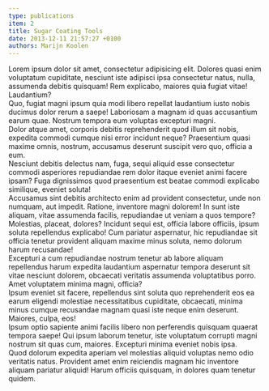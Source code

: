 ```yaml
---
type: publications
item: 2
title: Sugar Coating Tools
date: 2013-12-11 21:57:27 +0100
authors: Marijn Koolen
---
```

<div>Lorem ipsum dolor sit amet, consectetur adipisicing elit. Dolores quasi enim voluptatum cupiditate, nesciunt iste adipisci ipsa consectetur natus, nulla, assumenda debitis quisquam! Rem explicabo, maiores quia fugiat vitae! Laudantium?</div>
<div>Quo, fugiat magni ipsum quia modi libero repellat laudantium iusto nobis ducimus dolor rerum a saepe! Laboriosam a magnam id quas accusantium earum quae. Nostrum tempora eum voluptas excepturi magni.</div>
<div>Dolor atque amet, corporis debitis reprehenderit quod illum sit nobis, expedita commodi cumque nisi error incidunt neque? Praesentium quasi maxime omnis, nostrum, accusamus deserunt suscipit vero quo, officia a eum.</div>
<div>Nesciunt debitis delectus nam, fuga, sequi aliquid esse consectetur commodi asperiores repudiandae rem dolor itaque eveniet animi facere ipsam? Fuga dignissimos quod praesentium est beatae commodi explicabo similique, eveniet soluta!</div>
<div>Accusamus sint debitis architecto enim ad provident consectetur, unde non numquam, aut impedit. Ratione, inventore magni dolorem! In sunt iste aliquam, vitae assumenda facilis, repudiandae ut veniam a quos tempore?</div>
<div>Molestias, placeat, dolores? Incidunt sequi est, officia labore officiis, ipsum soluta repellendus explicabo! Cum pariatur aspernatur, hic repudiandae sit officia tenetur provident aliquam maxime minus soluta, nemo dolorum harum recusandae!</div>
<div>Excepturi a cum repudiandae nostrum tenetur ab labore aliquam repellendus harum expedita laudantium aspernatur tempora deserunt sit vitae nesciunt dolorem, obcaecati veritatis assumenda voluptatibus porro. Amet voluptatem minima magni, officia?</div>
<div>Ipsum eveniet sit facere, repellendus sint soluta quo reprehenderit eos ea earum eligendi molestiae necessitatibus cupiditate, obcaecati, minima minus cumque recusandae magnam quasi iste neque enim deserunt. Maiores, culpa, eos!</div>
<div>Ipsum optio sapiente animi facilis libero non perferendis quisquam quaerat tempora saepe! Qui ipsum laborum tenetur, iste voluptatum corrupti magni nostrum sit quas cum, maiores. Excepturi minima eveniet nobis ipsa.</div>
<div>Quod dolorum expedita aperiam vel molestias aliquid voluptas nemo odio veritatis natus. Provident amet enim reiciendis magnam hic inventore aliquam pariatur aliquid! Harum officiis quisquam, in dolores quam tenetur quidem.</div>